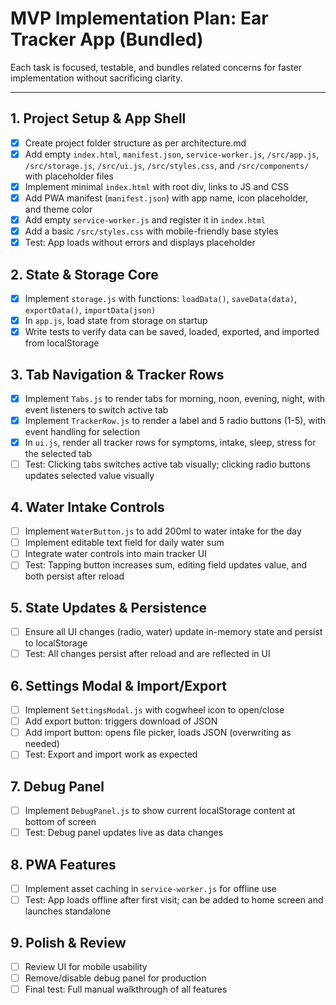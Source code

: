 # MVP Implementation Plan: Ear Tracker App (Bundled)

Each task is focused, testable, and bundles related concerns for faster implementation without sacrificing clarity.

---

## 1. Project Setup & App Shell
- [x] Create project folder structure as per architecture.md
- [x] Add empty `index.html`, `manifest.json`, `service-worker.js`, `/src/app.js`, `/src/storage.js`, `/src/ui.js`, `/src/styles.css`, and `/src/components/` with placeholder files
- [x] Implement minimal `index.html` with root div, links to JS and CSS
- [x] Add PWA manifest (`manifest.json`) with app name, icon placeholder, and theme color
- [x] Add empty `service-worker.js` and register it in `index.html`
- [x] Add a basic `/src/styles.css` with mobile-friendly base styles
- [x] Test: App loads without errors and displays placeholder

## 2. State & Storage Core
- [x] Implement `storage.js` with functions: `loadData()`, `saveData(data)`, `exportData()`, `importData(json)`
- [x] In `app.js`, load state from storage on startup
- [x] Write tests to verify data can be saved, loaded, exported, and imported from localStorage

## 3. Tab Navigation & Tracker Rows
- [x] Implement `Tabs.js` to render tabs for morning, noon, evening, night, with event listeners to switch active tab
- [x] Implement `TrackerRow.js` to render a label and 5 radio buttons (1-5), with event handling for selection
- [x] In `ui.js`, render all tracker rows for symptoms, intake, sleep, stress for the selected tab
- [ ] Test: Clicking tabs switches active tab visually; clicking radio buttons updates selected value visually

## 4. Water Intake Controls
- [ ] Implement `WaterButton.js` to add 200ml to water intake for the day
- [ ] Implement editable text field for daily water sum
- [ ] Integrate water controls into main tracker UI
- [ ] Test: Tapping button increases sum, editing field updates value, and both persist after reload

## 5. State Updates & Persistence
- [ ] Ensure all UI changes (radio, water) update in-memory state and persist to localStorage
- [ ] Test: All changes persist after reload and are reflected in UI

## 6. Settings Modal & Import/Export
- [ ] Implement `SettingsModal.js` with cogwheel icon to open/close
- [ ] Add export button: triggers download of JSON
- [ ] Add import button: opens file picker, loads JSON (overwriting as needed)
- [ ] Test: Export and import work as expected

## 7. Debug Panel
- [ ] Implement `DebugPanel.js` to show current localStorage content at bottom of screen
- [ ] Test: Debug panel updates live as data changes

## 8. PWA Features
- [ ] Implement asset caching in `service-worker.js` for offline use
- [ ] Test: App loads offline after first visit; can be added to home screen and launches standalone

## 9. Polish & Review
- [ ] Review UI for mobile usability
- [ ] Remove/disable debug panel for production
- [ ] Final test: Full manual walkthrough of all features 
